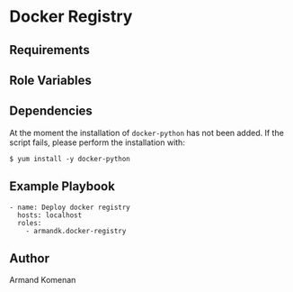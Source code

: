 Docker Registry
===============


Requirements
------------


Role Variables
--------------


Dependencies
------------

At the moment the installation of `docker-python` has not been added.
If the script fails, please perform the installation with:

```
$ yum install -y docker-python
```


Example Playbook
----------------

```
- name: Deploy docker registry
  hosts: localhost
  roles:
    - armandk.docker-registry
```


Author
-------
Armand Komenan